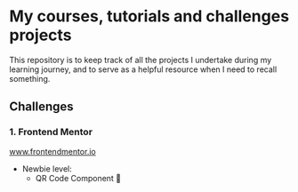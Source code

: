 # My courses, tutorials and challenges projects

This repository is to keep track of all the projects I undertake during my learning journey, and to serve as a helpful resource when I need to recall something.

## Challenges
### 1. Frontend Mentor
www.frontendmentor.io
- Newbie level:
  - QR Code Component 🚧
